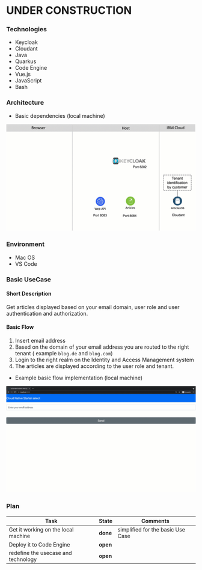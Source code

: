 # UNDER CONSTRUCTION

### Technologies

* Keycloak
* Cloudant
* Java
* Quarkus
* Code Engine
* Vue.js
* JavaScript
* Bash

### Architecture

* Basic dependencies (local machine)

![](./documentation/images/very-basic-mulit-tenant-diagram.gif)

### Environment

* Mac OS
* VS Code

### Basic UseCase

#### Short Description 

Get articles displayed based on your email domain, user role and user authentication and authorization.

#### Basic Flow

1. Insert email address
2. Based on the domain of your email address you are routed to the right tenant ( example `blog.de` and `blog.com`)
3. Login to the right realm on the Identity and Access Management system
4. The articles are displayed according to the user role and tenant.

* Example basic flow implementation (local machine)

![](./documentation/images/very-basic-mulit-tenant.gif)

### Plan

| Task | State | Comments|
| --- | --- | --- |
|Get it working on the local machine | **done** | simplified for the basic Use Case  |
| Deploy it to Code Engine | **open** |   |
| redefine the usecase and technology | **open** |   |

